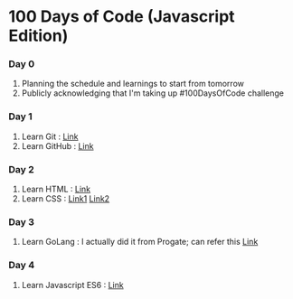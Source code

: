 # 100 Days of Code (Javascript Edition)
### Day 0
1. Planning the schedule and learnings to start from tomorrow
2. Publicly acknowledging that I'm taking up #100DaysOfCode challenge
### Day 1
1. Learn Git : [Link](https://youtu.be/USjZcfj8yxE)
2. Learn GitHub : [Link](https://youtu.be/nhNq2kIvi9s)
### Day 2
1. Learn HTML : [Link](https://youtu.be/UB1O30fR-EE)
2. Learn CSS : [Link1](https://youtu.be/yfoY53QXEnI) [Link2](https://youtu.be/r1xBCi5SOjw)
### Day 3
1. Learn GoLang : I actually did it from Progate; can refer this [Link](https://youtu.be/YS4e4q9oBaU)
### Day 4
1. Learn Javascript ES6 : [Link](https://youtu.be/WZQc7RUAg18)
